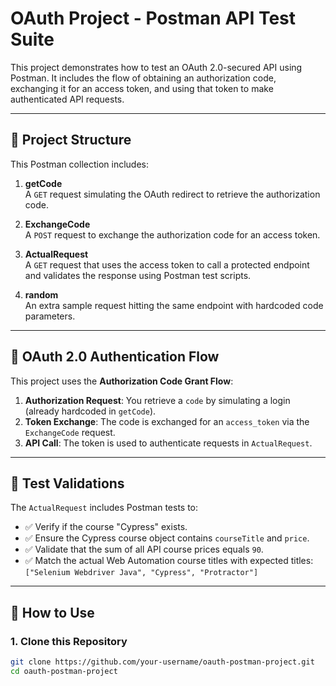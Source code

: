 # OAuth Project - Postman API Test Suite

This project demonstrates how to test an OAuth 2.0-secured API using Postman. It includes the flow of obtaining an authorization code, exchanging it for an access token, and using that token to make authenticated API requests.

---

## 📁 Project Structure

This Postman collection includes:

1. **getCode**  
   A `GET` request simulating the OAuth redirect to retrieve the authorization code.

2. **ExchangeCode**  
   A `POST` request to exchange the authorization code for an access token.

3. **ActualRequest**  
   A `GET` request that uses the access token to call a protected endpoint and validates the response using Postman test scripts.

4. **random**  
   An extra sample request hitting the same endpoint with hardcoded code parameters.

---

## 🔐 OAuth 2.0 Authentication Flow

This project uses the **Authorization Code Grant Flow**:

1. **Authorization Request**: You retrieve a `code` by simulating a login (already hardcoded in `getCode`).
2. **Token Exchange**: The code is exchanged for an `access_token` via the `ExchangeCode` request.
3. **API Call**: The token is used to authenticate requests in `ActualRequest`.

---

## 🧪 Test Validations

The `ActualRequest` includes Postman tests to:

- ✅ Verify if the course "Cypress" exists.
- ✅ Ensure the Cypress course object contains `courseTitle` and `price`.
- ✅ Validate that the sum of all API course prices equals `90`.
- ✅ Match the actual Web Automation course titles with expected titles:  
  `["Selenium Webdriver Java", "Cypress", "Protractor"]`

---

## 🚀 How to Use

### 1. Clone this Repository
```bash
git clone https://github.com/your-username/oauth-postman-project.git
cd oauth-postman-project
